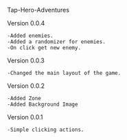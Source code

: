 Tap-Hero-Adventures

Version 0.0.4
    
    -Added enemies.
    -Added a randomizer for enemies.
    -On click get new enemy.


Version 0.0.3

    -Changed the main layout of the game. 



Version 0.0.2

    -Added Zone
    -Added Background Image



Version 0.0.1

    -Simple clicking actions.